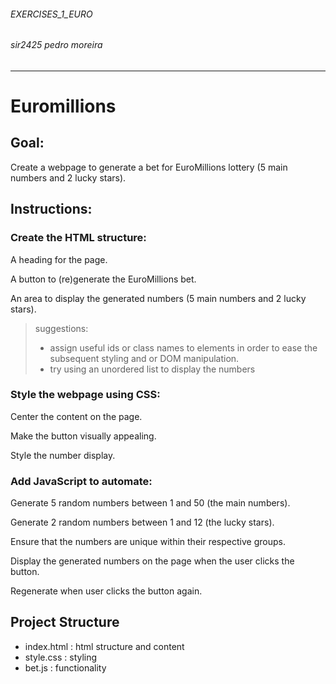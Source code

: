 ###### EXERCISES_1_EURO

###### sir2425 pedro moreira

---

# Euromillions

## Goal:

Create a webpage to generate a bet for EuroMillions lottery (5 main numbers and 2 lucky stars).

## Instructions:

### Create the HTML structure:

A heading for the page.

A button to (re)generate the EuroMillions bet.

An area to display the generated numbers (5 main numbers and 2 lucky stars).

> suggestions:
>
> - assign useful ids or class names to elements in order to ease the subsequent styling and or DOM manipulation.
> - try using an unordered list to display the numbers

### Style the webpage using CSS:

Center the content on the page.

Make the button visually appealing.

Style the number display.

### Add JavaScript to automate:

Generate 5 random numbers between 1 and 50 (the main numbers).

Generate 2 random numbers between 1 and 12 (the lucky stars).

Ensure that the numbers are unique within their respective groups.

Display the generated numbers on the page when the user clicks the button.

Regenerate when user clicks the button again.

## Project Structure

- index.html : html structure and content
- style.css : styling
- bet.js : functionality
